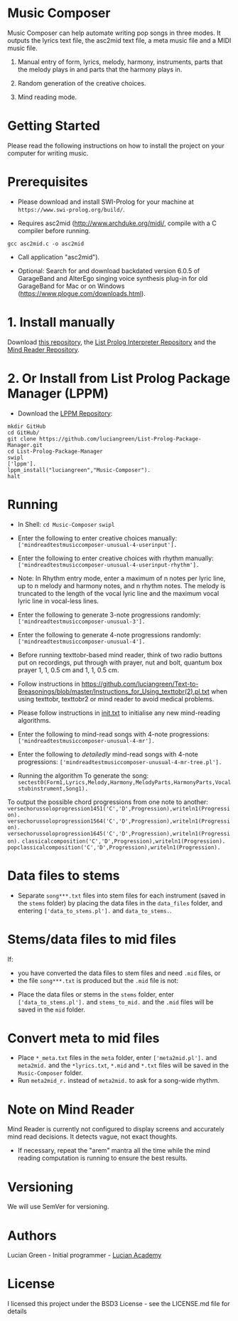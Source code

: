 # Music Composer

Music Composer can help automate writing pop songs in three modes.  It outputs the lyrics text file, the asc2mid text file, a meta music file and a MIDI music file.

1. Manual entry of form, lyrics, melody, harmony, instruments, parts that the melody plays in and parts that the harmony plays in.

2. Random generation of the creative choices.

3. Mind reading mode.

# Getting Started

Please read the following instructions on how to install the project on your computer for writing music.

# Prerequisites

* Please download and install SWI-Prolog for your machine at `https://www.swi-prolog.org/build/`.

* Requires asc2mid (http://www.archduke.org/midi/, compile with a C compiler before running.
```
gcc asc2mid.c -o asc2mid
```
* Call application "asc2mid").

* Optional: Search for and download backdated version 6.0.5 of GarageBand and AlterEgo singing voice synthesis plug-in for old GarageBand for Mac or on Windows (https://www.plogue.com/downloads.html).

# 1. Install manually

Download <a href="http://github.com/luciangreen/Music-Composer/">this repository</a>, the <a href="https://github.com/luciangreen/listprologinterpreter">List Prolog Interpreter Repository</a> and the <a href="https://github.com/luciangreen/mindreader">Mind Reader Repository</a>.

# 2. Or Install from List Prolog Package Manager (LPPM)

* Download the <a href="https://github.com/luciangreen/List-Prolog-Package-Manager">LPPM Repository</a>:

```
mkdir GitHub
cd GitHub/
git clone https://github.com/luciangreen/List-Prolog-Package-Manager.git
cd List-Prolog-Package-Manager
swipl
['lppm'].
lppm_install("luciangreen","Music-Composer").
halt
```

# Running

* In Shell:
`cd Music-Composer`
`swipl`

* Enter the following to enter creative choices manually:
`['mindreadtestmusiccomposer-unusual-4-userinput'].`    

* Enter the following to enter creative choices with rhythm manually:
`['mindreadtestmusiccomposer-unusual-4-userinput-rhythm'].`
* Note: In Rhythm entry mode, enter a maximum of n notes per lyric line, up to n melody and harmony notes, and n rhythm notes. The melody is truncated to the length of the vocal lyric line and the maximum vocal lyric line in vocal-less lines.

* Enter the following to generate 3-note progressions randomly:
`['mindreadtestmusiccomposer-unusual-3'].`    

* Enter the following to generate 4-note progressions randomly:
`['mindreadtestmusiccomposer-unusual-4'].`    

* Before running texttobr-based mind reader, think of two radio buttons put on recordings, put through with prayer, nut and bolt, quantum box prayer 1, 1, 0.5 cm and 1, 1, 0.5 cm.

* Follow instructions in https://github.com/luciangreen/Text-to-Breasonings/blob/master/Instructions_for_Using_texttobr(2).pl.txt when using texttobr, texttobr2 or mind reader to avoid medical problems.

* Please follow instructions in <a href="https://github.com/luciangreen/mindreader/blob/master/init.txt">init.txt</a> to initialise any new mind-reading algorithms.

* Enter the following to mind-read songs with 4-note progressions:
`['mindreadtestmusiccomposer-unusual-4-mr'].`    

* Enter the following to *detailedly* mind-read songs with 4-note progressions:
`['mindreadtestmusiccomposer-unusual-4-mr-tree.pl'].`

* Running the algorithm
To generate the song:
`sectest0(Form1,Lyrics,Melody,Harmony,MelodyParts,HarmonyParts,Vocalstubinstrument,Song1).`

To output the possible chord progressions from one note to another:
`versechorussoloprogression1451('C','D',Progression),writeln1(Progression).`
`versechorussoloprogression1564('C','D',Progression),writeln1(Progression).`
`versechorussoloprogression1645('C','D',Progression),writeln1(Progression).`
`classicalcomposition('C','D',Progression),writeln1(Progression).`
`popclassicalcomposition('C','D',Progression),writeln1(Progression).`

# Data files to stems

* Separate `song***.txt` files into stem files for each instrument (saved in the `stems` folder) by placing the data files in the `data_files` folder, and entering `['data_to_stems.pl'].` and `data_to_stems.`.

# Stems/data files to mid files

If:
- you have converted the data files to stem files and need `.mid` files, or
- the file `song***.txt` is produced but the `.mid` file is not:

* Place the data files or stems in the `stems` folder, enter `['data_to_stems.pl'].` and `stems_to_mid.` and the `.mid` files will be saved in the `mid` folder.

# Convert meta to mid files

* Place `*_meta.txt` files in the `meta` folder, enter `['meta2mid.pl'].` and `meta2mid.` and the `*lyrics.txt`, `*.mid` and `*.txt` files will be saved in the `Music-Composer` folder.
* Run `meta2mid_r.` instead of `meta2mid.` to ask for a song-wide rhythm.

# Note on Mind Reader

Mind Reader is currently not configured to display screens and accurately mind read decisions.  It detects vague, not exact thoughts.

* If necessary, repeat the "arem" mantra all the time while the mind reading computation is running to ensure the best results.

# Versioning

We will use SemVer for versioning.

# Authors

Lucian Green - Initial programmer - <a href="https://www.lucianacademy.com/">Lucian Academy</a>

# License

I licensed this project under the BSD3 License - see the LICENSE.md file for details
